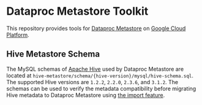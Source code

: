 # Dataproc Metastore Toolkit

This repository provides tools for [Dataproc Metastore](https://cloud.google.com/dataproc-metastore/docs) on [Google Cloud Platform](https://cloud.google.com).

## Hive Metastore Schema

The MySQL schemas of [Apache Hive](https://github.com/apache/hive) used by Dataproc Metastore are located at `hive-metastore/schema/{hive-version}/mysql/hive-schema.sql`. The supported Hive versions are `1.2.2`, `2.2.0`, `2.3.6`, and `3.1.2`. The schemas can be used to verify the metadata compatibility before migrating Hive metadata to Dataproc Metastore using [the import feature](https://cloud.google.com/dataproc-metastore/docs/import-metadata).

